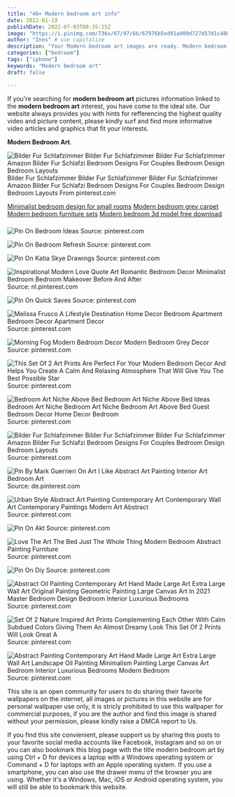 ```yaml
---
title: "46+ Modern bedroom art info"
date: 2022-01-19
publishDate: 2022-07-03T00:35:25Z
image: "https://i.pinimg.com/736x/67/97/6b/67976b5ed91a009d727d57d1c4801b29.jpg"
author: "Ines" # use capitalize
description: "Your Modern bedroom art images are ready. Modern bedroom art are a topic that is being searched for and liked by netizens now. You can Find and Download the Modern bedroom art files here. Get all free vectors."
categories: ["bedroom"]
tags: ["iphone"]
keywords: "Modern bedroom art"
draft: false

---
```


If you're searching for **modern bedroom art** pictures information linked to the **modern bedroom art** interest, you have come to the ideal  site.  Our website always  provides you with  hints  for refferencing  the highest  quality video and picture  content, please kindly surf and find more informative video articles and graphics  that fit your interests.

**Modern Bedroom Art**. 

![Bilder Fur Schlafzimmer Bilder Fur Schlafzimmer Bilder Fur Schlafzimmer Amazon Bilder Fur Schlafzi Bedroom Designs For Couples Bedroom Design Bedroom Layouts](https://i.pinimg.com/736x/9d/37/a7/9d37a776bc5e81156c47a65e78f3df5c.jpg "Bilder Fur Schlafzimmer Bilder Fur Schlafzimmer Bilder Fur Schlafzimmer Amazon Bilder Fur Schlafzi Bedroom Designs For Couples Bedroom Design Bedroom Layouts")
Bilder Fur Schlafzimmer Bilder Fur Schlafzimmer Bilder Fur Schlafzimmer Amazon Bilder Fur Schlafzi Bedroom Designs For Couples Bedroom Design Bedroom Layouts From pinterest.com

[Minimalist bedroom design for small rooms](/minimalist-bedroom-design-for-small-rooms/)
[Modern bedroom grey carpet](/modern-bedroom-grey-carpet/)
[Modern bedroom furniture sets](/modern-bedroom-furniture-sets/)
[Modern bedroom 3d model free download](/modern-bedroom-3d-model-free-download/)



### 

 


![Pin On Bedroom Ideas](https://i.pinimg.com/originals/69/f7/41/69f741bf6c62a0c8c3d8473d81a6b36f.jpg "Pin On Bedroom Ideas")
Source: pinterest.com

 

![Pin On Bedroom Refresh](https://i.pinimg.com/originals/ab/97/33/ab97335b11da5fb21bde615faa0168b6.jpg "Pin On Bedroom Refresh")
Source: pinterest.com

 

![Pin On Katia Skye Drawings](https://i.pinimg.com/originals/2e/a5/98/2ea598c16c0e914d9829f0f3e6df6af4.jpg "Pin On Katia Skye Drawings")
Source: pinterest.com

 

![Inspirational Modern Love Quote Art Romantic Bedroom Decor Minimalist Bedroom Bedroom Makeover Before And After](https://i.pinimg.com/originals/05/e1/34/05e134861e950a34d61eff4667fa9e6c.jpg "Inspirational Modern Love Quote Art Romantic Bedroom Decor Minimalist Bedroom Bedroom Makeover Before And After")
Source: nl.pinterest.com

 

![Pin On Quick Saves](https://i.pinimg.com/736x/03/6e/3c/036e3c6ed2f6c95c4f3e86cb8a4db6d3.jpg "Pin On Quick Saves")
Source: pinterest.com

 

![Melissa Frusco A Lifestyle Destination Home Decor Bedroom Apartment Bedroom Decor Apartment Decor](https://i.pinimg.com/736x/08/17/23/081723d472cf25cd8d52ddcb85faf406.jpg "Melissa Frusco A Lifestyle Destination Home Decor Bedroom Apartment Bedroom Decor Apartment Decor")
Source: pinterest.com

 

![Morning Fog Modern Bedroom Decor Modern Bedroom Grey Decor](https://i.pinimg.com/originals/a9/1c/df/a91cdfac45054b28f811e7cd2f518d41.jpg "Morning Fog Modern Bedroom Decor Modern Bedroom Grey Decor")
Source: pinterest.com

 

![This Set Of 2 Art Prints Are Perfect For Your Modern Bedroom Decor And Helps You Create A Calm And Relaxing Atmosphere That Will Give You The Best Possible Star](https://i.pinimg.com/originals/3d/83/b9/3d83b9a7f4ac0a2412c814bf56ddd179.jpg "This Set Of 2 Art Prints Are Perfect For Your Modern Bedroom Decor And Helps You Create A Calm And Relaxing Atmosphere That Will Give You The Best Possible Star")
Source: pinterest.com

 

![Bedroom Art Niche Above Bed Bedroom Art Niche Above Bed Ideas Bedroom Art Niche Bedroom Art Niche Bedroom Art Above Bed Guest Bedroom Decor Home Decor Bedroom](https://i.pinimg.com/736x/b5/da/63/b5da639389bf5e3aac21e983b2dd4b68.jpg "Bedroom Art Niche Above Bed Bedroom Art Niche Above Bed Ideas Bedroom Art Niche Bedroom Art Niche Bedroom Art Above Bed Guest Bedroom Decor Home Decor Bedroom")
Source: pinterest.com

 

![Bilder Fur Schlafzimmer Bilder Fur Schlafzimmer Bilder Fur Schlafzimmer Amazon Bilder Fur Schlafzi Bedroom Designs For Couples Bedroom Design Bedroom Layouts](https://i.pinimg.com/736x/9d/37/a7/9d37a776bc5e81156c47a65e78f3df5c.jpg "Bilder Fur Schlafzimmer Bilder Fur Schlafzimmer Bilder Fur Schlafzimmer Amazon Bilder Fur Schlafzi Bedroom Designs For Couples Bedroom Design Bedroom Layouts")
Source: pinterest.com

 

![Pin By Mark Guerrieri On Art I Like Abstract Art Painting Interior Art Bedroom Art](https://i.pinimg.com/originals/33/05/af/3305af04bc57f4bf12c6386171a75454.jpg "Pin By Mark Guerrieri On Art I Like Abstract Art Painting Interior Art Bedroom Art")
Source: de.pinterest.com

 

![Urban Style Abstract Art Painting Contemporary Art Contemporary Wall Art Contemporary Paintings Modern Art Abstract](https://i.pinimg.com/736x/e9/14/a6/e914a67c953ceb05dddf79294a6f04c9.jpg "Urban Style Abstract Art Painting Contemporary Art Contemporary Wall Art Contemporary Paintings Modern Art Abstract")
Source: pinterest.com

 

![Pin On Akt](https://i.pinimg.com/originals/3a/5b/4f/3a5b4f4be2af35eef4e61708073e819b.jpg "Pin On Akt")
Source: pinterest.com

 

![Love The Art The Bed Just The Whole Thing Modern Bedroom Abstract Painting Furniture](https://i.pinimg.com/originals/90/ce/b4/90ceb488fac2c3f807dae3c4dceb3cb7.jpg "Love The Art The Bed Just The Whole Thing Modern Bedroom Abstract Painting Furniture")
Source: pinterest.com

 

![Pin On Diy](https://i.pinimg.com/originals/4f/02/20/4f0220247b748c86ee8fd155136e7abc.jpg "Pin On Diy")
Source: pinterest.com

 

![Abstract Oil Painting Contemporary Art Hand Made Large Art Extra Large Wall Art Original Painting Geometric Painting Large Canvas Art In 2021 Master Bedroom Design Bedroom Interior Luxurious Bedrooms](https://i.pinimg.com/originals/49/11/0d/49110d5bd2ed3d2709fe7ca4b7e761cf.jpg "Abstract Oil Painting Contemporary Art Hand Made Large Art Extra Large Wall Art Original Painting Geometric Painting Large Canvas Art In 2021 Master Bedroom Design Bedroom Interior Luxurious Bedrooms")
Source: pinterest.com

 

![Set Of 2 Nature Inspired Art Prints Complementing Each Other With Calm Subdued Colors Giving Them An Almost Dreamy Look This Set Of 2 Prints Will Look Great A](https://i.pinimg.com/originals/26/a6/bd/26a6bd699d55f9c3a7e7ea1776b9483b.jpg "Set Of 2 Nature Inspired Art Prints Complementing Each Other With Calm Subdued Colors Giving Them An Almost Dreamy Look This Set Of 2 Prints Will Look Great A")
Source: pinterest.com

 

![Abstract Painting Contemporary Art Hand Made Large Art Extra Large Wall Art Landscape Oil Painting Minimalism Painting Large Canvas Art Bedroom Interior Luxurious Bedrooms Modern Bedroom](https://i.pinimg.com/736x/67/97/6b/67976b5ed91a009d727d57d1c4801b29.jpg "Abstract Painting Contemporary Art Hand Made Large Art Extra Large Wall Art Landscape Oil Painting Minimalism Painting Large Canvas Art Bedroom Interior Luxurious Bedrooms Modern Bedroom")
Source: pinterest.com

 

This site is an open community for users to do sharing their favorite wallpapers on the internet, all images or pictures in this website are for personal wallpaper use only, it is stricly prohibited to use this wallpaper for commercial purposes, if you are the author and find this image is shared without your permission, please kindly raise a DMCA report to Us.

If you find this site convienient, please support us by sharing this posts to your favorite social media accounts like Facebook, Instagram and so on or you can also bookmark this blog page with the title modern bedroom art by using Ctrl + D for devices a laptop with a Windows operating system or Command + D for laptops with an Apple operating system. If you use a smartphone, you can also use the drawer menu of the browser you are using. Whether it's a Windows, Mac, iOS or Android operating system, you will still be able to bookmark this website.
